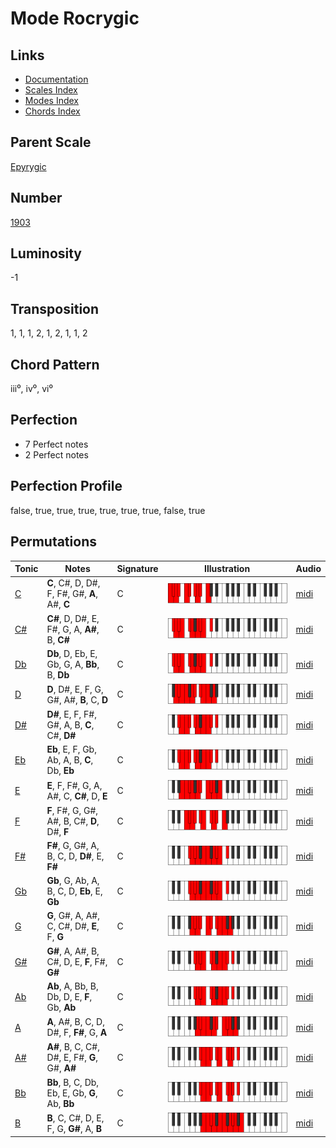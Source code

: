 # Mode Rocrygic

## Links

- [Documentation](README.md)
- [Scales Index](Scales.md)
- [Modes Index](Modes.md)
- [Chords Index](Chords.md)

## Parent Scale

[Epyrygic](ScaleEpyrygic.md)

## Number

[1903](https://ianring.com/musictheory/scales/1903)

## Luminosity

-1

## Transposition

1, 1, 1, 2, 1, 2, 1, 1, 2

## Chord Pattern

iii⁰, iv⁰, vi⁰

## Perfection

- 7 Perfect notes
- 2 Perfect notes

## Perfection Profile

false, true, true, true, true, true, true, false, true

## Permutations

| Tonic | Notes | Signature | Illustration | Audio |
|-------|-------|-----------|--------------|-------|
| [C](ModeCNaturalRocrygic.md) | **C**, C#, D, D#, F, F#, G#, **A**, A#, **C** | C | ![CNaturalRocrygic](ModeCNaturalRocrygic.png) | [midi](https://github.com/edipermadi/music/blob/main/docs/ModeCNaturalRocrygic.mid?raw=true) |
| [C#](ModeCSharpRocrygic.md) | **C#**, D, D#, E, F#, G, A, **A#**, B, **C#** | C | ![CSharpRocrygic](ModeCSharpRocrygic.png) | [midi](https://github.com/edipermadi/music/blob/main/docs/ModeCSharpRocrygic.mid?raw=true) |
| [Db](ModeDFlatRocrygic.md) | **Db**, D, Eb, E, Gb, G, A, **Bb**, B, **Db** | C | ![DFlatRocrygic](ModeDFlatRocrygic.png) | [midi](https://github.com/edipermadi/music/blob/main/docs/ModeDFlatRocrygic.mid?raw=true) |
| [D](ModeDNaturalRocrygic.md) | **D**, D#, E, F, G, G#, A#, **B**, C, **D** | C | ![DNaturalRocrygic](ModeDNaturalRocrygic.png) | [midi](https://github.com/edipermadi/music/blob/main/docs/ModeDNaturalRocrygic.mid?raw=true) |
| [D#](ModeDSharpRocrygic.md) | **D#**, E, F, F#, G#, A, B, **C**, C#, **D#** | C | ![DSharpRocrygic](ModeDSharpRocrygic.png) | [midi](https://github.com/edipermadi/music/blob/main/docs/ModeDSharpRocrygic.mid?raw=true) |
| [Eb](ModeEFlatRocrygic.md) | **Eb**, E, F, Gb, Ab, A, B, **C**, Db, **Eb** | C | ![EFlatRocrygic](ModeEFlatRocrygic.png) | [midi](https://github.com/edipermadi/music/blob/main/docs/ModeEFlatRocrygic.mid?raw=true) |
| [E](ModeENaturalRocrygic.md) | **E**, F, F#, G, A, A#, C, **C#**, D, **E** | C | ![ENaturalRocrygic](ModeENaturalRocrygic.png) | [midi](https://github.com/edipermadi/music/blob/main/docs/ModeENaturalRocrygic.mid?raw=true) |
| [F](ModeFNaturalRocrygic.md) | **F**, F#, G, G#, A#, B, C#, **D**, D#, **F** | C | ![FNaturalRocrygic](ModeFNaturalRocrygic.png) | [midi](https://github.com/edipermadi/music/blob/main/docs/ModeFNaturalRocrygic.mid?raw=true) |
| [F#](ModeFSharpRocrygic.md) | **F#**, G, G#, A, B, C, D, **D#**, E, **F#** | C | ![FSharpRocrygic](ModeFSharpRocrygic.png) | [midi](https://github.com/edipermadi/music/blob/main/docs/ModeFSharpRocrygic.mid?raw=true) |
| [Gb](ModeGFlatRocrygic.md) | **Gb**, G, Ab, A, B, C, D, **Eb**, E, **Gb** | C | ![GFlatRocrygic](ModeGFlatRocrygic.png) | [midi](https://github.com/edipermadi/music/blob/main/docs/ModeGFlatRocrygic.mid?raw=true) |
| [G](ModeGNaturalRocrygic.md) | **G**, G#, A, A#, C, C#, D#, **E**, F, **G** | C | ![GNaturalRocrygic](ModeGNaturalRocrygic.png) | [midi](https://github.com/edipermadi/music/blob/main/docs/ModeGNaturalRocrygic.mid?raw=true) |
| [G#](ModeGSharpRocrygic.md) | **G#**, A, A#, B, C#, D, E, **F**, F#, **G#** | C | ![GSharpRocrygic](ModeGSharpRocrygic.png) | [midi](https://github.com/edipermadi/music/blob/main/docs/ModeGSharpRocrygic.mid?raw=true) |
| [Ab](ModeAFlatRocrygic.md) | **Ab**, A, Bb, B, Db, D, E, **F**, Gb, **Ab** | C | ![AFlatRocrygic](ModeAFlatRocrygic.png) | [midi](https://github.com/edipermadi/music/blob/main/docs/ModeAFlatRocrygic.mid?raw=true) |
| [A](ModeANaturalRocrygic.md) | **A**, A#, B, C, D, D#, F, **F#**, G, **A** | C | ![ANaturalRocrygic](ModeANaturalRocrygic.png) | [midi](https://github.com/edipermadi/music/blob/main/docs/ModeANaturalRocrygic.mid?raw=true) |
| [A#](ModeASharpRocrygic.md) | **A#**, B, C, C#, D#, E, F#, **G**, G#, **A#** | C | ![ASharpRocrygic](ModeASharpRocrygic.png) | [midi](https://github.com/edipermadi/music/blob/main/docs/ModeASharpRocrygic.mid?raw=true) |
| [Bb](ModeBFlatRocrygic.md) | **Bb**, B, C, Db, Eb, E, Gb, **G**, Ab, **Bb** | C | ![BFlatRocrygic](ModeBFlatRocrygic.png) | [midi](https://github.com/edipermadi/music/blob/main/docs/ModeBFlatRocrygic.mid?raw=true) |
| [B](ModeBNaturalRocrygic.md) | **B**, C, C#, D, E, F, G, **G#**, A, **B** | C | ![BNaturalRocrygic](ModeBNaturalRocrygic.png) | [midi](https://github.com/edipermadi/music/blob/main/docs/ModeBNaturalRocrygic.mid?raw=true) |
